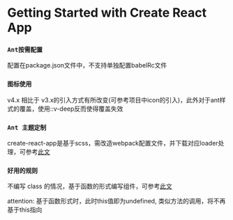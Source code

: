 # Getting Started with Create React App

### `Ant按需配置`
配置在package.json文件中，不支持单独配置babelRc文件  


### `图标使用`

v4.x 相比于 v3.x的引入方式有所改变(可参考项目中icon的引入)，此外对于ant样式的覆盖，使用::v-deep反而使得覆盖失效

### `Ant 主题定制`

create-react-app是基于scss，需改造webpack配置文件，并下载对应loader处理，可参考[此文](https://segmentfault.com/a/1190000023327242)


###  `好用的规则`

不编写 class 的情况，基于函数的形式编写组件，可参考[此文](https://zh-hans.reactjs.org/docs/hooks-intro.html)

attention: 基于函数形式时，此时this值即为undefined, 类似方法的调用，将不再基于this指向

